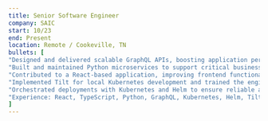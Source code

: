 ```yaml
---
title: Senior Software Engineer
company: SAIC
start: 10/23
end: Present
location: Remote / Cookeville, TN
bullets: [
"Designed and delivered scalable GraphQL APIs, boosting application performance and maintainability",
"Built and maintained Python microservices to support critical business logic",
"Contributed to a React-based application, improving frontend functionality and user experience",
"Implemented Tilt for local Kubernetes development and trained the engineering team, reducing onboarding and debugging time",
"Orchestrated deployments with Kubernetes and Helm to ensure reliable and consistent releases",
"Experience: React, TypeScript, Python, GraphQL, Kubernetes, Helm, Tilt, AWS, Splunk",
]
---
```

